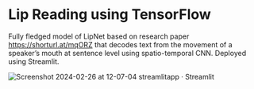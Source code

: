 # Lip Reading using TensorFlow 
Fully fledged model of LipNet based on research paper https://shorturl.at/mqORZ that decodes text from the movement of a speaker’s mouth at sentence level using spatio-temporal CNN. Deployed using Streamlit.

![Screenshot 2024-02-26 at 12-07-04 streamlitapp · Streamlit](https://github.com/gyanraj06/lipreading-tensorflow-ml/assets/64907746/a6877f63-a653-4c65-a8de-10b4ae36df13)
